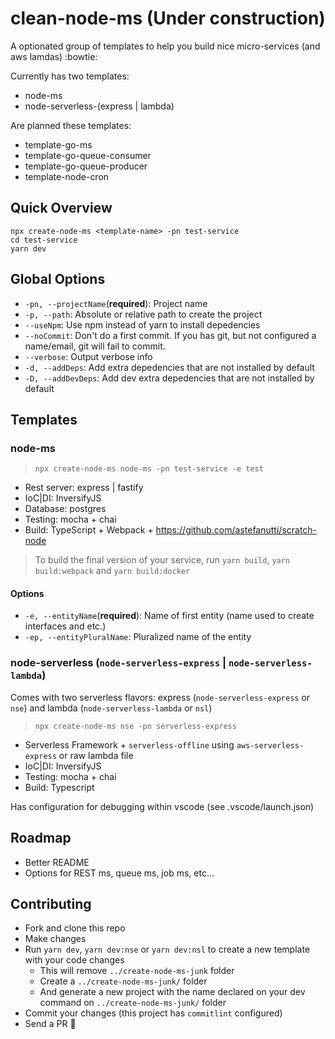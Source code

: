 # clean-node-ms (Under construction)

A optionated group of templates to help you build nice micro-services (and aws lamdas) :bowtie:

Currently has two templates:

- node-ms
- node-serverless-(express | lambda)

Are planned these templates:

- template-go-ms
- template-go-queue-consumer
- template-go-queue-producer
- template-node-cron

## Quick Overview

```
npx create-node-ms <template-name> -pn test-service
cd test-service
yarn dev
```

## Global Options

- `-pn, --projectName`(**required**): Project name
- `-p, --path`: Absolute or relative path to create the project
- `--useNpm`: Use npm instead of yarn to install depedencies
- `--noCommit`: Don't do a first commit. If you has git, but not configured a name/email, git will fail to commit.
- `--verbose`: Output verbose info
- `-d, --addDeps`: Add extra depedencies that are not installed by default
- `-D, --addDevDeps`: Add dev extra depedencies that are not installed by default

## Templates

### node-ms

> `npx create-node-ms node-ms -pn test-service -e test`

- Rest server: express | fastify
- IoC|DI: InversifyJS
- Database: postgres
- Testing: mocha + chai
- Build: TypeScript + Webpack + https://github.com/astefanutti/scratch-node

> To build the final version of your service, run `yarn build`, `yarn build:webpack` and `yarn build:docker`

#### Options

- `-e, --entityName`(**required**): Name of first entity (name used to create interfaces and etc.)
- `-ep, --entityPluralName`: Pluralized name of the entity

### node-serverless (`node-serverless-express` | `node-serverless-lambda`)

Comes with two serverless flavors: express (`node-serverless-express` or `nse`) and lambda (`node-serverless-lambda` or `nsl`)

> `npx create-node-ms nse -pn serverless-express`

- Serverless Framework + `serverless-offline` using `aws-serverless-express` or raw lambda file
- IoC|DI: InversifyJS
- Testing: mocha + chai
- Build: Typescript

Has configuration for debugging within vscode (see .vscode/launch.json)

## Roadmap

- Better README
- Options for REST ms, queue ms, job ms, etc...

## Contributing

- Fork and clone this repo
- Make changes
- Run `yarn dev`, `yarn dev:nse` or `yarn dev:nsl` to create a new template with your code changes
  - This will remove `../create-node-ms-junk` folder
  - Create a `../create-node-ms-junk/` folder
  - And generate a new project with the name declared on your dev command on `../create-node-ms-junk/` folder
- Commit your changes (this project has `commitlint` configured)
- Send a PR :rocket:
